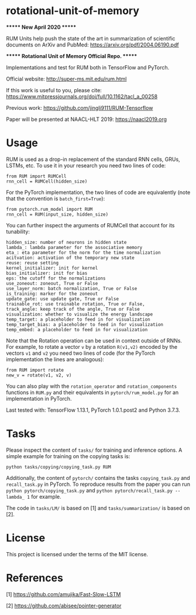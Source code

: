 # rotational-unit-of-memory

**\*\*\*\*\* New April 2020 \*\*\*\*\***

RUM Units help push the state of the art in summarization of scientific documents on ArXiv and PubMed: https://arxiv.org/pdf/2004.06190.pdf


**\*\*\*\*\* Rotational Unit of Memory Official Repo. \*\*\*\*\*** 

Implementations and test for RUM both in TensorFlow and PyTorch.

Official website: http://super-ms.mit.edu/rum.html

If this work is useful to you, please cite: https://www.mitpressjournals.org/doi/full/10.1162/tacl_a_00258

Previous work: https://github.com/jingli9111/RUM-Tensorflow

Paper will be presented at NAACL-HLT 2019: https://naacl2019.org


# Usage

RUM is used as a drop-in replacement of the standard RNN cells, GRUs, LSTMs, etc. To use it in your research you need two lines of code:

```
from RUM import RUMCell
rnn_cell = RUMCell(hidden_size)
```

For the PyTorch implementation, the two lines of code are equivalently (note that the convention is `batch_first=True`): 
```
from pytorch.rum_model import RUM
rnn_cell = RUM(input_size, hidden_size)
```

You can further inspect the arguments of RUMCell that account for its tunability:

```
hidden_size: number of neurons in hidden state
lambda_: lambda parameter for the associative memory
eta_: eta parameter for the norm for the time normalization
acitvation: activation of the temporary new state
reuse: reuse setting
kernel_initializer: init for kernel
bias_initializer: init for bias
eps: the cutoff for the normalizations
use_zoneout: zoneout, True or False
use_layer_norm: batch normalization, True or False
is_training: marker for the zoneout
update_gate: use update gate, True or False
trainable_rot: use trainable rotation, True or False,
track_angle: keep track of the angle, True or False
visualization: whether to visualize the energy landscape
temp_target: a placeholder to feed in for visualization 
temp_target_bias: a placeholder to feed in for visualization
temp_embed: a placeholder to feed in for visualization
```            

Note that the Rotation operation can be used in context outside of RNNs. For example, to rotate a vector `v` by a rotation `R(v1,v2)` encoded by the vectors `v1` and `v2` you need two lines of code (for the PyTorch implementation the lines are analogous): 

```
from RUM import rotate 
new_v = rotate(v1, v2, v)
```

You can also play with the `rotation_operator` and `rotation_components` functions in `RUM.py` and their equivalents in `pytorch/rum_model.py` for an implementation in PyTorch.

Last tested with: TensorFlow 1.13.1, PyTorch 1.0.1.post2 and Python 3.7.3.

# Tasks

Please inspect the content of `tasks/` for training and inference options. A simple example for training on the copying tasks is:

```
python tasks/copying/copying_task.py RUM
```

Additionally, the content of `pytorch/` contains the tasks `copying_task.py` and `recall_task.py` in PyTorch. To reproduce results from the paper you can run `python pytorch/copying_task.py` and `python pytorch/recall_task.py --lambda_ 1` for example. 

The code in `tasks/LM/` is based on [1] and `tasks/summarization/` is based on [2].

# License

This project is licensed under the terms of the MIT license.

# References

[1] https://github.com/amujika/Fast-Slow-LSTM

[2] https://github.com/abisee/pointer-generator

